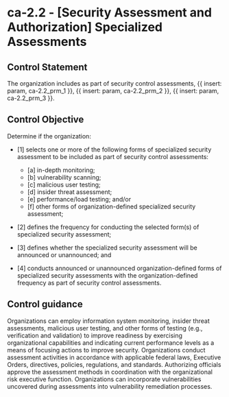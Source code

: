 # ca-2.2 - \[Security Assessment and Authorization\] Specialized Assessments

## Control Statement

The organization includes as part of security control assessments, {{ insert: param, ca-2.2_prm_1 }}, {{ insert: param, ca-2.2_prm_2 }}, {{ insert: param, ca-2.2_prm_3 }}.

## Control Objective

Determine if the organization:

- \[1\] selects one or more of the following forms of specialized security assessment to be included as part of security control assessments:

  - \[a\] in-depth monitoring;
  - \[b\] vulnerability scanning;
  - \[c\] malicious user testing;
  - \[d\] insider threat assessment;
  - \[e\] performance/load testing; and/or
  - \[f\] other forms of organization-defined specialized security assessment;

- \[2\] defines the frequency for conducting the selected form(s) of specialized security assessment;

- \[3\] defines whether the specialized security assessment will be announced or unannounced; and

- \[4\] conducts announced or unannounced organization-defined forms of specialized security assessments with the organization-defined frequency as part of security control assessments.

## Control guidance

Organizations can employ information system monitoring, insider threat assessments, malicious user testing, and other forms of testing (e.g., verification and validation) to improve readiness by exercising organizational capabilities and indicating current performance levels as a means of focusing actions to improve security. Organizations conduct assessment activities in accordance with applicable federal laws, Executive Orders, directives, policies, regulations, and standards. Authorizing officials approve the assessment methods in coordination with the organizational risk executive function. Organizations can incorporate vulnerabilities uncovered during assessments into vulnerability remediation processes.
